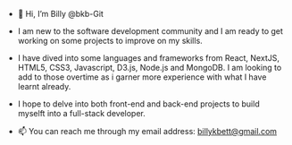 - 👋 Hi, I’m Billy @bkb-Git

- I am new to the software development community and I am ready to get working on some projects to improve on my skills.

- I have dived into some languages and frameworks from React, NextJS, HTML5, CSS3, Javascript, D3.js, Node.js and MongoDB. I am looking to add to those overtime as i garner more experience
  with what I have learnt already.

- I hope to delve into both front-end and back-end projects to build myselft into a full-stack developer.

- 📫 You can reach me through my email address: billykbett@gmail.com

